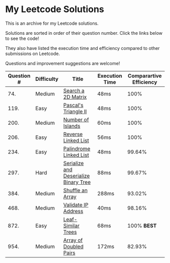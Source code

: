 # My Leetcode Solutions

This is an archive for my Leetcode solutions.

Solutions are sorted in order of their question number. Click the links below to see the code!

They also have listed the execution time and efficiency compared to other submissions on Leetcode.

Questions and improvement suggestions are welcome!

| Question # | Difficulty  | Title  | Execution Time | Comparartive Efficiency |
|------------|-------------|--------|----------------|-------------------------|
| 74. |  Medium | [Search a 2D Matrix](./solutions/74.js) | 48ms |  100% | 
| 119. | Easy | [Pascal's Triangle II](./solutions/119.js) | 48ms | 100% |
| 200. | Medium | [Number of Islands](./solutions/200.js) | 60ms | 100% |
| 206. | Easy | [Reverse Linked List](./solutions/206.js) | 56ms | 100% |
| 234. | Easy | [Palindrome Linked List](./solutions/234.js) | 48ms | 99.64%|
| 297. | Hard | [Serialize and Deserialize Binary Tree](./solutions/297.js) | 88ms | 99.67% |
| 384. | Medium | [Shuffle an Array](./solutions/384.js) | 288ms | 93.02% |
| 468. | Medium | [Validate IP Address](./solutions/486.js) | 40ms | 98.16% |
| 872. | Easy | [Leaf-Similar Trees](./solutions/872.js) | 68ms | 100% **BEST** |
| 954. | Medium | [Array of Doubled Pairs](./solutions/954.js) | 172ms | 82.93% |
